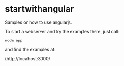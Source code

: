 startwithangular
================

Samples on how to use angularjs.

To start a webserver and try the examples there, just call:

``
node app
``

and find the examples at:

(http://localhost:3000/

